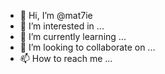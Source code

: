 - 👋 Hi, I’m @mat7ie
- 👀 I’m interested in ...
- 🌱 I’m currently learning ...
- 💞️ I’m looking to collaborate on ...
- 📫 How to reach me ...

<!---
mat7ie/mat7ie is a ✨ special ✨ repository because its `README.md` (this file) appears on your GitHub profile.
You can click the Preview link to take a look at your changes.
--->
